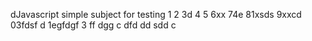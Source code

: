 dJavascript simple subject for testing
1
2
3d
4
5
6xx
74e
81xsds
9xxcd
03fdsf d
1egfdgf
3
ff
dgg
c
dfd
dd
sdd
c
